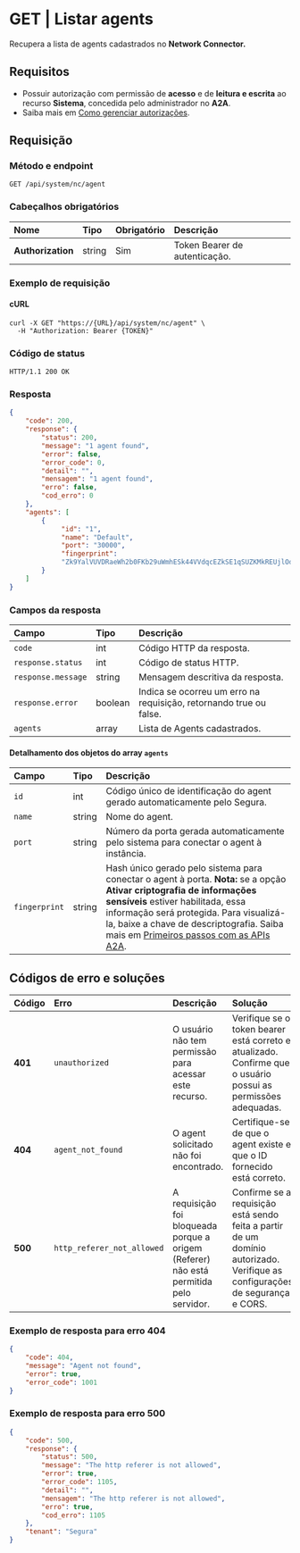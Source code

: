 # GET | Listar agents

Recupera a lista de agents cadastrados no **Network Connector.**

## Requisitos

* Possuir autorização com permissão de **acesso** e de **leitura e escrita** ao recurso **Sistema**, concedida pelo administrador no **A2A**. 
* Saiba mais em [Como gerenciar autorizações](/v4/docs/pt/a2a-authorizations-for-an-application).

## Requisição

### Método e endpoint

```
GET /api/system/nc/agent
```

### Cabeçalhos obrigatórios

| Nome | Tipo | Obrigatório | Descrição |
| :---- | :---- | :---- | :---- |
| **Authorization** | string | Sim | Token Bearer de autenticação. |

### Exemplo de requisição

#### **cURL**

```shell
curl -X GET "https://{URL}/api/system/nc/agent" \
  -H "Authorization: Bearer {TOKEN}"
```

### Código de status

```
HTTP/1.1 200 OK 
```

### Resposta

```json
{
    "code": 200,
    "response": {
        "status": 200,
        "message": "1 agent found",
        "error": false,
        "error_code": 0,
        "detail": "",
        "mensagem": "1 agent found",
        "erro": false,
        "cod_erro": 0
    },
    "agents": [
        {
             "id": "1",
             "name": "Default",
             "port": "30000",
             "fingerprint":
             "Zk9YalVUVDRaeWh2b0FKb29uWmhESk44VVdqcEZkSE1qSUZKMkREUjlOdz06Um1kSlUyWlRSbkYwVEZCb2ExUjNRenAzUkhkellXMVJhMWQyWldad1NXSnI="
        }
    ]
}
```

### Campos da resposta

| Campo | Tipo | Descrição |
| :---- | :---- | :---- |
| `code` | int | Código HTTP da resposta. |
| `response.status` | int | Código de status HTTP. |
| `response.message` | string | Mensagem descritiva da resposta. |
| `response.error` | boolean | Indica se ocorreu um erro na requisição, retornando true ou false. |
| `agents` | array | Lista de Agents cadastrados. |

#### Detalhamento dos objetos do array `agents`

| Campo | Tipo | Descrição |
| :---- | :---- | :---- |
| `id` | int | Código único de identificação do agent gerado automaticamente pelo Segura. |
| `name` | string | Nome do agent. |
| `port` | string | Número da porta gerada automaticamente pelo sistema para conectar o agent à instância. |
| `fingerprint` | string | Hash único gerado pelo sistema para conectar o agent à porta. **Nota:** se a opção **Ativar criptografia de informações sensíveis** estiver habilitada, essa informação será protegida. Para visualizá-la, baixe a chave de descriptografia. Saiba mais em [Primeiros passos com as APIs A2A](/v4/docs/pt/about-Segura-apis). |

## Códigos de erro e soluções

| Código | Erro | Descrição | Solução |
| :---- | :---- | :---- | :---- |
| **401** | `unauthorized` | O usuário não tem permissão para acessar este recurso. | Verifique se o token bearer está correto e atualizado. Confirme que o usuário possui as permissões adequadas. |
| **404** | `agent_not_found` | O agent solicitado não foi encontrado. | Certifique-se de que o agent existe e que o ID fornecido está correto. |
| **500** | `http_referer_not_allowed` | A requisição foi bloqueada porque a origem (Referer) não está permitida pelo servidor. | Confirme se a requisição está sendo feita a partir de um domínio autorizado. Verifique as configurações de segurança e CORS. |

### Exemplo de resposta para erro 404

```json
{
    "code": 404,
    "message": "Agent not found",
    "error": true,
    "error_code": 1001
}
```

### **Exemplo de resposta para erro 500**

```json
{
    "code": 500,
    "response": {
        "status": 500,
        "message": "The http referer is not allowed",
        "error": true,
        "error_code": 1105,
        "detail": "",
        "mensagem": "The http referer is not allowed",
        "erro": true,
        "cod_erro": 1105
    },
    "tenant": "Segura"
}
```

